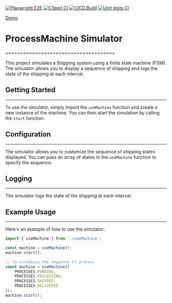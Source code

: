 [![Playwright E2E](https://github.com/teamco/fsm/actions/workflows/playwright.yml/badge.svg)](https://github.com/teamco/fsm/actions/workflows/playwright.yml)
[![CSpell CI](https://github.com/teamco/fsm/actions/workflows/cspell.yml/badge.svg)](https://github.com/teamco/fsm/actions/workflows/cspell.yml)
[![CICD.Build](https://github.com/teamco/fsm/actions/workflows/build.yml/badge.svg)](https://github.com/teamco/fsm/actions/workflows/build.yml)
[![Unit tests CI](https://github.com/teamco/fsm/actions/workflows/unit.test.js.yml/badge.svg)](https://github.com/teamco/fsm/actions/workflows/unit.test.js.yml)

[Demo](https://teamco.github.io/fsm/)

# ProcessMachine Simulator

=====================================

This project simulates a Shipping system using a finite state machine (FSM). The simulator allows you to display a sequence of shipping and logs the state of the shipping at each interval.

## Getting Started

-------------

To use the simulator, simply import the `useMachine` function and create a new instance of the machine. You can then start the simulation by calling the `start` function.

## Configuration

-------------

The simulator allows you to customize the sequence of shipping states displayed. You can pass an array of states to the `useMachine` function to specify the sequence.

## Logging

-------------

The simulator logs the state of the shipping at each interval. 

## Example Usage

-------------

Here's an example of how to use the simulator:

```javascript
import { useMachine } from './useMachine';

const machine = useMachine();
machine.start();

// To customize the sequence of process
const machine = useMachine([
    PROCESSES.PENDING, 
    PROCESSES.PROCESSING, 
    PROCESSES.SHIPPED, 
    PROCESSES.DELIVERED
]);
machine.start();
```
